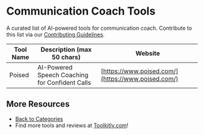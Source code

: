 # Communication Coach Tools

A curated list of AI-powered tools for communication coach. Contribute to this list via our [Contributing Guidelines](../CONTRIBUTING.md).

| Tool Name | Description (max 50 chars) | Website |
|-----------|----------------------------|---------|
| Poised | AI-Powered Speech Coaching for Confident Calls | [https://www.poised.com/](https://www.poised.com/) |

## More Resources
- [Back to Categories](https://github.com/ToolkitlyAI/awesome-ai-tools/blob/master/README.md)
- Find more tools and reviews at [Toolkitly.com](https://toolkitly.com)!
